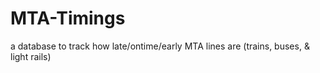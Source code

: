 # MTA-Timings
a database to track how late/ontime/early MTA lines are (trains, buses, &amp; light rails)
